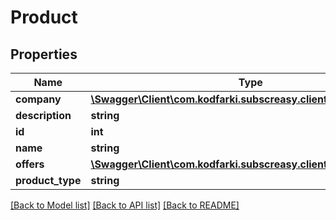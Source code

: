 # Product

## Properties
Name | Type | Description | Notes
------------ | ------------- | ------------- | -------------
**company** | [**\Swagger\Client\com.kodfarki.subscreasy.client.model\Company**](Company.md) |  | 
**description** | **string** |  | 
**id** | **int** |  | [optional] 
**name** | **string** |  | 
**offers** | [**\Swagger\Client\com.kodfarki.subscreasy.client.model\Offer[]**](Offer.md) |  | [optional] 
**product_type** | **string** |  | [optional] 

[[Back to Model list]](../README.md#documentation-for-models) [[Back to API list]](../README.md#documentation-for-api-endpoints) [[Back to README]](../README.md)


